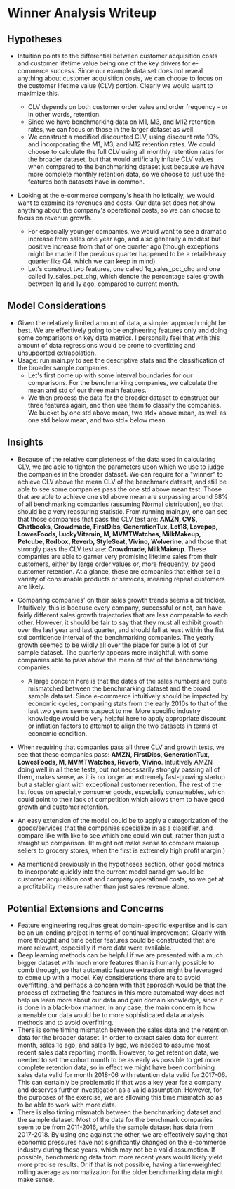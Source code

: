 # Winner Analysis Writeup
## Hypotheses
+ Intuition points to the differential between customer acquisition costs and customer lifetime value being one of the key drivers for e-commerce success. Since our example data set does not reveal anything about customer acquisition costs, we can choose to focus on the customer lifetime value (CLV) portion. Clearly we would want to maximize this.
    + CLV depends on both customer order value and order frequency - or in other words, retention.
    + Since we have benchmarking data on M1, M3, and M12 retention rates, we can focus on those in the larger dataset as well.
    + We construct a modified discounted CLV, using discount rate 10%, and incorporating the M1, M3, and M12 retention rates. We could choose to calculate the full CLV using all monthly retention rates for the broader dataset, but that would artificially inflate CLV values when compared to the benchmarking dataset just because we have more complete monthly retention data, so we choose to just use the features both datasets have in common.

+ Looking at the e-commerce company's health holistically, we would want to examine its revenues and costs. Our data set does not show anything about the company's operational costs, so we can choose to focus on revenue growth.
    + For especially younger companies, we would want to see a dramatic increase from sales one year ago, and also generally a modest but positive increase from that of one quarter ago (though exceptions might be made if the previous quarter happened to be a retail-heavy quarter like Q4, which we can keep in mind).
    + Let's construct two features, one called 1q_sales_pct_chg and one called 1y_sales_pct_chg, which denote the percentage sales growth between 1q and 1y ago, compared to current month.

## Model Considerations
+ Given the relatively limited amount of data, a simpler approach might be best. We are effectively going to be engineering features only and doing some comparisons on key data metrics. I personally feel that with this amount of data regressions would be prone to overfitting and unsupported extrapolation.
+ Usage: run main.py to see the descriptive stats and the classification of the broader sample companies.
    + Let's first come up with some interval boundaries for our comparisons. For the benchmarking companies, we calculate the mean and std of our three main features.
    + We then process the data for the broader dataset to construct our three features again, and then use them to classify the companies. We bucket by one std above mean, two std+ above mean, as well as one std below mean, and two std+ below mean.

## Insights
+ Because of the relative completeness of the data used in calculating CLV, we are able to tighten the parameters upon which we use to judge the companies in the broader dataset. We can require for a "winner" to achieve CLV above the mean CLV of the benchmark dataset, and still be able to see some companies pass the one std above mean test. Those that are able to achieve one std above mean are surpassing around 68% of all benchmarking companies (assuming Normal distribution), so that should be a very reassuring statistic. From running main.py, one can see that those companies that pass the CLV test are: **AMZN, CVS, Chatbooks, Crowdmade, FirstDibs, GenerationTux, Lot18, Lovepop, LowesFoods, LuckyVitamin, M, MVMTWatches, MilkMakeup, Petcube, Redbox, Reverb, StyleSeat, Vivino, Wolverine**, and those that strongly pass the CLV test are: **Crowdmade, MilkMakeup**. These companies are able to garner very promising lifetime sales from their customers, either by large order values or, more frequently, by good customer retention. At a glance, these are companies that either sell a variety of consumable products or services, meaning repeat customers are likely.

+ Comparing companies' on their sales growth trends seems a bit trickier. Intuitively, this is because every company, successful or not, can have fairly different sales growth trajectories that are less comparable to each other. However, it should be fair to say that they must all exhibit growth over the last year and last quarter, and should fall at least within the fist std confidence interval of the benchmarking companies. The yearly growth seemed to be wildly all over the place for quite a lot of our sample dataset. The quarterly appears more insightful, with some companies able to pass above the mean of that of the benchmarking companies.
    + A large concern here is that the dates of the sales numbers are quite mismatched between the benchmarking dataset and the broad sample dataset. Since e-commerce intuitively should be impacted by economic cycles, comparing stats from the early 2010s to that of the last two years seems suspect to me. More specific industry knowledge would be very helpful here to apply appropriate discount or inflation factors to attempt to align the two datasets in terms of economic condition.

+ When requiring that companies pass all three CLV and growth tests, we see that these companies pass: **AMZN, FirstDibs, GenerationTux, LowesFoods, M, MVMTWatches, Reverb, Vivino**. Intuitively AMZN doing well in all these tests, but not necessarily strongly passing all of them, makes sense, as it is no longer an extremely fast-growing startup but a stabler giant with exceptional customer retention. The rest of the list focus on specialty consumer goods, especially consumables, which could point to their lack of competition which allows them to have good growth and customer retention.

+ An easy extension of the model could be to apply a categorization of the goods/services that the companies specialize in as a classifier, and compare like with like to see which one could win out, rather than just a straight up comparison. (It might not make sense to compare makeup sellers to grocery stores, when the first is extremely high profit margin.)

+ As mentioned previously in the hypotheses section, other good metrics to incorporate quickly into the current model paradigm would be customer acquisition cost and company operational costs, so we get at a profitability measure rather than just sales revenue alone.

## Potential Extensions and Concerns
+ Feature engineering requires great domain-specific expertise and is can be an un-ending project in terms of continual improvement. Clearly with more thought and time better features could be constructed that are more relevant, especially if more data were available.
+ Deep learning methods can be helpful if we are presented with a much bigger dataset with much more features than is humanly possible to comb through, so that automatic feature extraction might be leveraged to come up with a model. Key considerations there are to avoid overfitting, and perhaps a concern with that approach would be that the process of extracting the features in this more automated way does not help us learn more about our data and gain domain knowledge, since it is done in a black-box manner. In any case, the main concern is how amenable our data would be to more sophisticated data analysis methods and to avoid overfitting.
+ There is some timing mismatch between the sales data and the retention data for the broader dataset. In order to extract sales data for current month, sales 1q ago, and sales 1y ago, we needed to assume most recent sales data reporting month. However, to get retention data, we needed to set the cohort month to be as early as possible to get more complete retention data, so in effect we might have been combining sales data valid for month 2018-06 with retention data valid for 2017-06. This can certainly be problematic if that was a key year for a company and deserves further investigation as a valid assumption. However, for the purposes of the exercise, we are allowing this time mismatch so as to be able to work with more data.
+ There is also timing mismatch between the benchmarking dataset and the sample dataset. Most of the data for the benchmark companies seem to be from 2011-2016, while the sample dataset has data from 2017-2018. By using one against the other, we are effectively saying that economic pressures have not significantly changed on the e-commerce industry during these years, which may not be a valid assumption. If possible, benchmarking data from more recent years would likely yield more precise results. Or if that is not possible, having a time-weighted rolling average as normalization for the older benchmarking data might make sense.
